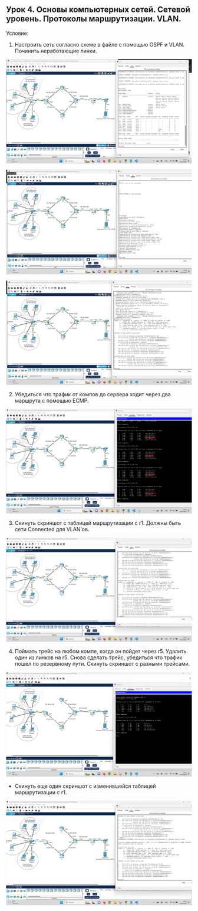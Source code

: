 Урок 4. Основы компьютерных сетей. Сетевой уровень. Протоколы маршрутизации. VLAN.
---
Условие:
1. Настроить сеть согласно схеме в файле с помощью OSPF и VLAN. Починить неработающие линки.

![](images/image1.png)

![](images/image2.png)

![](images/image3.png)

2. Убедиться что трафик от компов до сервера ходит через два маршрута с помощью ЕСМР.

![](images/image4.png)

3. Скинуть скриншот с таблицей маршрутизации с r1. Должны быть сети Connected для VLAN’ов.

![](images/image5.png)

4. Поймать трейс на любом компе, когда он пойдет через r5. Удалить один из линков на r5. Снова сделать трейс, убедиться что трафик пошел по резервному пути. Скинуть скриншот с разными трейсами.

![](images/image6.png)

* Скинуть еще один скриншот с изменившейся таблицей маршрутизации с r1.

![](images/image7.png)